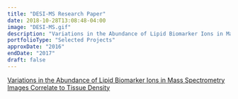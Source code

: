 ```yaml
---
title: "DESI-MS Research Paper"
date: 2018-10-28T13:08:48-04:00
image: "DESI-MS.gif"
description: "Variations in the Abundance of Lipid Biomarker Ions in Mass Spectrometry Images Correlate to Tissue Density: A cross-institutional research paper where my contribution was a novel, multi-modal optical+mass spectrometry image analysis technique to compare several explanations and ultimately put forth my own explanation for heterogeneous mass spectrometry imaging signals in known homogeneous tumor samples. The results were published in Analytical Chemistry. For my work, the research group decided to put forth my name as first author for which I am extremely honored. Later, this paper won the 2017 Gird Binnig Poster Choice award at the Definiens Symposium in Amsterdam."
portfolioType: "Selected Projects"
approxDate: "2016"
endDate: "2017"
draft: false
---
```


[Variations in the Abundance of Lipid Biomarker Ions in Mass Spectrometry Images Correlate to Tissue Density](https://pubs.acs.org/doi/abs/10.1021/acs.analchem.6b02767)
